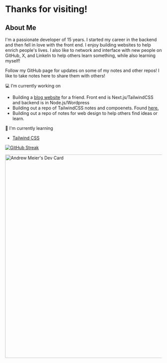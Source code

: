# Thanks for visiting!

## About Me

I'm a passionate developer of 15 years. I started my career in the backend and then fell in love with the front end. I enjoy building websites to help enrich people's lives. I also like to network and interface with new people on GitHub, X, and LinkeIn to help others learn something, while also learning myself! 

Follow my GitHub page for updates on some of my notes and other repos! I like to take notes here to share them with others!

💻 I’m currently working on 
- Building a <a href="https://github.com/ajmeier29/legionofwholeness">blog website</a> for a friend. Front end is Next.js/TailwindCSS and backend is in Node.js/Wordpress
- Building out a repo of TailwindCSS notes and compoenets. Found <a href="https://github.com/ajmeier29/tailwindComponents">here.</a>
- Building out a repo of notes for web design to help others find ideas or learn.

📖 I'm currently learning
- <a href="https://tailwindcss.com/">Tailwind CSS</a>

[![GitHub Streak](https://streak-stats.demolab.com/?user=ajmeier29)](https://git.io/streak-stats)

<a href="https://app.daily.dev/ajmeier29"><img src="https://api.daily.dev/devcards/v2/1WwTFxcQ0Dy1mQLw5BtSV.png?r=4y8&type=wide" width="652" alt="Andrew Meier's Dev Card"/></a>

<!--
**ajmeier29/ajmeier29** is a ✨ _special_ ✨ repository because its `README.md` (this file) appears on your GitHub profile.

Here are some ideas to get you started:

- 🔭 I’m currently working on ...
- 🌱 I’m currently learning ...
- 👯 I’m looking to collaborate on ...
- 🤔 I’m looking for help with ...
- 💬 Ask me about ...
- 📫 How to reach me: ...
- 😄 Pronouns: ...
- ⚡ Fun fact: ...
-->
